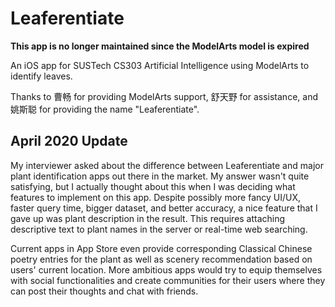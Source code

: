 # Leaferentiate

**This app is no longer maintained since the ModelArts model is expired**

An iOS app for SUSTech CS303 Artificial Intelligence using ModelArts to identify leaves.

Thanks to 曹畅 for providing ModelArts support, 舒天野 for assistance, and 姚斯聪 for providing the name "Leaferentiate".

## April 2020 Update

My interviewer asked about the difference between Leaferentiate and major plant identification apps out there in the market. My answer wasn't quite satisfying, but I actually thought about this when I was deciding what features to implement on this app. Despite possibly more fancy UI/UX, faster query time, bigger dataset, and better accuracy, a nice feature that I gave up was plant description in the result. This requires attaching descriptive text to plant names in the server or real-time web searching.

Current apps in App Store even provide corresponding Classical Chinese poetry entries for the plant as well as scenery recommendation based on users' current location. More ambitious apps would try to equip themselves with social functionalities and create communities for their users where they can post their thoughts and chat with friends.
